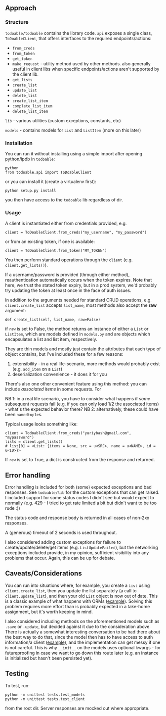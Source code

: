 ## Approach

### Structure

`todoable/todoable` contains the library code. `api` exposes a single class, `ToDoableCLient`, that offers interfaces to the required endpoints/actions:

- `from_creds`
- `from_token`
- `get_token`
- `make_request` - utility method used by other methods. also generally useful in client libs when specific endpoints/actions aren't supported by the client lib.
- `get_lists`
- `create_list`
- `update_list`
- `delete_list`
- `create_list_item`
- `complete_list_item`
- `delete_list_item`

`lib` - various utilities (custom exceptions, constants, etc)

`models` - contains models for `List` and `ListItem` (more on this later)

### Installation

You can run it without installing using a simple import after opening python/ipdb in `todoable`:

```
python
from todoable.api import ToDoableClient
```

or you can install it (create a virtualenv first):

```
python setup.py install
```

you then have access to the `todoable` lib regardless of dir.

### Usage

A client is instantiated either from credentials provided, e.g.

`client = ToDoableClient.from_creds("my_username", "my_password")`

or from an existing token, if one is available:

`client = ToDoableClient.from_token("MY_TOKEN")`

You then perform standard operations through the `client` (e.g. `client.get_lists()`).

If a username/password is provided (through either method), reauthentication automatically occurs when the token expires. Note that here, we trust the stated token expiry, but in a prod system, we'd probably try updating the token at least once in the face of auth issues.

In addition to the arguments needed for standard CRUD operations, e.g. `client.create_list` accepts `list_name`, most methods also accept the **raw** argument:

`def create_list(self, list_name, raw=False)`

if `raw` is set to False, the method returns an instance of either a `List` or `ListItem`, which are models defined in `models.py` and are objects which encapsulates a list and list item, respectively.

They are thin models and mostly just contain the attributes that each type of object contains, but I've included these for a few reasons:

1. extensibility - in a real life-scenario, more methods would probably exist (e.g. `add_item` on a `List`)
2. deserialization convenience - it does it for you

There's also one other convenient feature using this method: you can include _associated items_ in some requests. For


NB 1: in a real life scenario, you have to consider what happens if _some_ subsequent requests fail (e.g. if you can only load 1/2 the associated items) - what's the expected behavior there?
NB 2: alternatively, these could have been `namedtuple`s.

Typical usage looks something like:

```
client = TodoableClient.from_creds("yuriybash@gmail.com", "mypassword")
lists = client.get_lists()
# list[0] = <List: {items = None, src = u<SRC>, name = u<NAME>, id = u<ID>}>

```


If `raw` is set to True, a dict is constructed from the response and returned.

## Error handling

Error handling is included for both (some) expected exceptions and bad responses. See `todoable/lib` for the custom exceptions that can get raised. I included support for some status codes I didn't see but would expect to normally (e.g. 429 - I tried to get rate limited a bit but didn't want to be too rude :))

The status code and response body is returned in all cases of non-2xx responses.

A (generous) timeout of 2 seconds is used throughout.

I also considered adding custom exceptions for failure to create/update/delete/get items (e.g. `ListUpdateFailed`), but the networking exceptions included provide, in my opinion, sufficient visibility into any problems that occur. Again, this can be up for debate.

## Caveats/Considerations

You can run into situations where, for example, you create a `List` using `client.create_list`, then you update the list separately (a call to `client.update_list`), and then your old `List` object is now out of date. This is a classic example of what happens with ORMs ([example](https://docs.sqlalchemy.org/en/latest/orm/exceptions.html#sqlalchemy.orm.exc.StaleDataError)). Solving this problem requires more effort than is probably expected in a take-home assignment, but it's worth keeping in mind.

I also considered including methods on the aforementioned models such as `.save` or `.update`, but decided against it due to the consideration above. There is actually a somewhat interesting conversation to be had there about the best way to do that, since the model then has to have access to auth information/a client ([example](https://github.com/twitterdev/twitter-python-ads-sdk/blob/master/twitter_ads/creative.py#L55)), and the implementation can get messy if one is not careful. This is why `__init__` on the models uses optional kwargs - for futureproofing in case we want to go down this route later (e.g. an instance is initialized but hasn't been persisted yet).


## Testing

To test, run:

```
python -m unittest tests.test_models
python -m unittest tests.test_client
```

from the root dir. Server responses are mocked out where appropriate.
